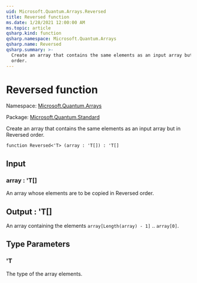 ```yaml
---
uid: Microsoft.Quantum.Arrays.Reversed
title: Reversed function
ms.date: 1/28/2021 12:00:00 AM
ms.topic: article
qsharp.kind: function
qsharp.namespace: Microsoft.Quantum.Arrays
qsharp.name: Reversed
qsharp.summary: >-
  Create an array that contains the same elements as an input array but in Reversed
  order.
---
```


# Reversed function

Namespace: [Microsoft.Quantum.Arrays](xref:Microsoft.Quantum.Arrays)

Package: [Microsoft.Quantum.Standard](https://nuget.org/packages/Microsoft.Quantum.Standard)


Create an array that contains the same elements as an input array but in Reversedorder.

```qsharp
function Reversed<'T> (array : 'T[]) : 'T[]
```


## Input

### array : 'T[]

An array whose elements are to be copied in Reversed order.



## Output : 'T[]

An array containing the elements `array[Length(array) - 1]` .. `array[0]`.

## Type Parameters

### 'T

The type of the array elements.